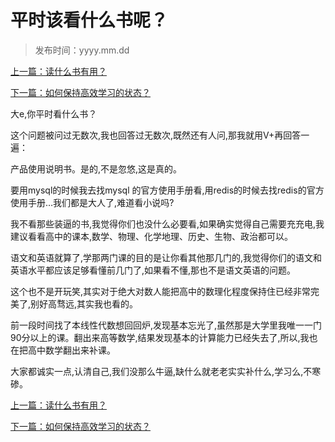 # 平时该看什么书呢？

> 发布时间：yyyy.mm.dd 

[上一篇：读什么书有用？ ](/education/article75)

[下一篇：如何保持高效学习的状态？ ](/education/article77)



大e,你平时看什么书？

这个问题被问过无数次,我也回答过无数次,既然还有人问,那我就用V+再回答一遍：

产品使用说明书。是的,不是忽悠,这是真的。

要用mysql的时候我去找mysql 的官方使用手册看,用redis的时候去找redis的官方使用手册…我们都是大人了,难道看小说吗?

我不看那些装逼的书,我觉得你们也没什么必要看,如果确实觉得自己需要充充电,我建议看看高中的课本,数学、物理、化学地理、历史、生物、政治都可以。

语文和英语就算了,学那两门课的目的是让你看其他那几门的,我觉得你们的语文和英语水平都应该足够看懂前几门了,如果看不懂,那也不是语文英语的问题。

这个也不是开玩笑,其实对于绝大对数人能把高中的数理化程度保持住已经非常完美了,别好高骛远,其实我也看的。

前一段时间找了本线性代数想回回炉,发现基本忘光了,虽然那是大学里我唯一一门90分以上的课。翻出来高等数学,结果发现基本的计算能力已经失去了,所以,我也在把高中数学翻出来补课。

大家都诚实一点,认清自己,我们没那么牛逼,缺什么就老老实实补什么,学习么,不寒碜。

[上一篇：读什么书有用？ ](/education/article75)

[下一篇：如何保持高效学习的状态？ ](/education/article77)
